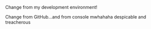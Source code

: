 Change from my development environment!


Change from GitHub...and from console mwhahaha despicable and treacherous 
